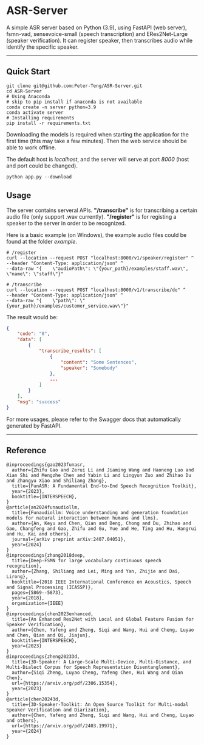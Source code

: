 # ASR-Server
A simple ASR server based on Python (3.9), using FastAPI (web server), fsmn-vad, sensevoice-small (speech transcription) and ERes2Net-Large (speaker verification). It can register speaker, then transcribes audio while identify the specific speaker.

---
## Quick Start
``` shell
git clone git@github.com:Peter-Teng/ASR-Server.git
cd ASR-Server
# Using Anaconda
# skip to pip install if anaconda is not available
conda create -n server python=3.9
conda activate server
# Installing requirements
pip install -r requirements.txt
```
Downloading the models is required when starting the application for the first time (this may take a few minutes). Then the web service should be able to work offline.


The default host is *localhost*, and the server will serve at port *8000* (host and port could be changed).
``` shell
python app.py --download
```

## Usage
The server contains serveral APIs. **"/transcribe"** is for transcribing a certain audio file (only support .wav currently). **"/register"** is for registing a speaker to the server in order to be recognized.


Here is a basic example (on Windows), the example audio files could be found at the folder *example*.
```shell
# /register
curl --location --request POST "localhost:8000/v1/speaker/register" ^
--header "Content-Type: application/json" ^
--data-raw "{    \"audioPath\": \"{your_path}/examples/staff.wav\",    \"name\": \"staff\"}"

# /transcribe
curl --location --request POST "localhost:8000/v1/transcribe/do" ^
--header "Content-Type: application/json" ^
--data-raw "{    \"path\": \"{your_path}/examples/customer_service.wav\"}"
```
The result would be:
```json
{
    "code": "0",
    "data": [
        {
            "transcribe_results": [
                {
                    "content": "Some Sentences",
                    "speaker": "Somebody"
                },
                ...
            ]
        }
    ],
    "msg": "success"
}
```
For more usages, please refer to the Swagger docs that automatically generated by FastAPI.


---

## Reference

```
@inproceedings{gao2023funasr,
  author={Zhifu Gao and Zerui Li and Jiaming Wang and Haoneng Luo and Xian Shi and Mengzhe Chen and Yabin Li and Lingyun Zuo and Zhihao Du and Zhangyu Xiao and Shiliang Zhang},
  title={FunASR: A Fundamental End-to-End Speech Recognition Toolkit},
  year={2023},
  booktitle={INTERSPEECH},
}
@article{an2024funaudiollm,
  title={Funaudiollm: Voice understanding and generation foundation models for natural interaction between humans and llms},
  author={An, Keyu and Chen, Qian and Deng, Chong and Du, Zhihao and Gao, Changfeng and Gao, Zhifu and Gu, Yue and He, Ting and Hu, Hangrui and Hu, Kai and others},
  journal={arXiv preprint arXiv:2407.04051},
  year={2024}
}
@inproceedings{zhang2018deep,
  title={Deep-FSMN for large vocabulary continuous speech recognition},
  author={Zhang, Shiliang and Lei, Ming and Yan, Zhijie and Dai, Lirong},
  booktitle={2018 IEEE International Conference on Acoustics, Speech and Signal Processing (ICASSP)},
  pages={5869--5873},
  year={2018},
  organization={IEEE}
}
@inproceedings{chen2023enhanced,
  title={An Enhanced Res2Net with Local and Global Feature Fusion for Speaker Verification},
  author={Chen, Yafeng and Zheng, Siqi and Wang, Hui and Cheng, Luyao and Chen, Qian and Qi, Jiajun},
  booktitle={INTERSPEECH},
  year={2023}
}
@inproceedings{zheng20233d,
  title={3D-Speaker: A Large-Scale Multi-Device, Multi-Distance, and Multi-Dialect Corpus for Speech Representation Disentanglement},
  author={Siqi Zheng, Luyao Cheng, Yafeng Chen, Hui Wang and Qian Chen},
  url={https://arxiv.org/pdf/2306.15354},
  year={2023}
}
@article{chen20243d,
  title={3D-Speaker-Toolkit: An Open Source Toolkit for Multi-modal Speaker Verification and Diarization},
  author={Chen, Yafeng and Zheng, Siqi and Wang, Hui and Cheng, Luyao and others},
  url={https://arxiv.org/pdf/2403.19971},
  year={2024}
}

```
